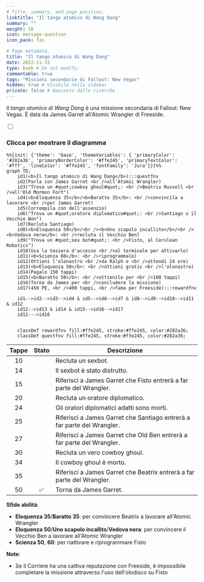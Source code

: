 ```yaml
---
# Title, summary, and page position.
linktitle: "Il tango atomico di Wang Dang"
summary: ""
weight: 10
icon: message-question
icon_pack: fas

# Page metadata.
title: "Il tango atomico di Wang Dang"
date: 2022-11-15
type: book # Do not modify.
commentable: true
tags: "Missioni secondarie di Fallout: New Vegas"
hidden: true # Visibile nella sidebar
private: false # Nascosto dalle ricerche
---
```


<div class="fnv">


*Il tango atomico di Wang Dang* è una missione secondaria di Fallout: New Vegas. È data da James Garret all'Atomic Wrangler di Freeside.


<section class="chart-collapse">
<input type="checkbox" name="collapse2" id="handle2">
<h3 class="handle">
<label for="handle2">Clicca per mostrare il diagramma</label>
</h3>
<div class="content">

```mermaid
%%{init: {'theme': 'base', 'themeVariables': { 'primaryColor': '#282a36', 'primaryBorderColor': '#ffe245', 'primaryTextColor': '#fff', 'lineColor': '#ffe245', 'fontFamily': 'Jura'}}}%%
graph TD;
    id1(<b>Il tango atomico di Wang Dang</b>):::questfnv
    id2(Parla con James Garret <br />all'Atomic Wrangler)
    id3("Trova un #quot;cowboy ghoul#quot;: <br />Beatrix Russell <br />all'Old Mormon Fort")
    id4(<b>Eloquenza 35</b>/<b>Baratto 35</b>: <br />convincila a lavorare <br />per James Garret)
    id5(Corrompila con dell'assenzio)
    id6("Trova un #quot;oratore diplomatico#quot;: <br />Santiago o il Vecchio Ben")
    id7(Recluta Santiago) 
    id8(<b>Eloquenza 50</b>/<br /><b>Uno scapolo incallito</b>/<br /><b>Vedova nera</b>: <br />recluta il Vecchio Ben)
    id9("Trova un #quot;sex bot#quot;: <br />Fisto, al Cerulean Robotics")
    id10(Usa la tessera d'accesso <br />al terminale per attivarlo)
    id11(<b>Scienza 60</b>: <br />riprogrammalo)
    id12(Ottieni l'olonastro <br />da Ralph e <br />attendi 24 ore)
    id13(<b>Eloquenza 50</b>: <br />ottieni gratis <br />l'olonastro) 
    id14(Pagalo 150 tappi)
    id15(<b>Baratto 50</b>: <br />ottienilo per <br />100 tappi)
    id16(Torna da James per <br />concludere la missione)
    id17(450 PE, <br />400 tappi, <br />fama per Freeside):::rewardfnv

    id1-->id2-->id3-->id4 & id5-->id6-->id7 & id8-->id9-->id10-->id11 & id12
    id12-->id13 & id14 & id15-->id16-->id17
    id11--->id16
    
    
    classDef rewardfnv fill:#ffe245, stroke:#ffe245, color:#282a36;
    classDef questfnv fill:#ffe245, stroke:#ffe245, color:#282a36;
```

</div>
</section>

| Tappe |       Stato        | Descrizione |
|:-----:|:------------------:| ----------- |
|                           10                          |            | Recluta un sexbot.                                                                                                                                                          |
|                           14                          |            | Il sexbot è stato distrutto.                                                                                                                                                |
|                           15                          |            | Riferisci a James Garret che Fisto entrerà a far parte del Wrangler.                                                                                                        |
|                           20                          |            | Recluta un oratore diplomatico.                                                                                                                                             |
|                           24                          |            | Gli oratori diplomatici adatti sono morti.                                                                                                                                  |
|                           25                          |            | Riferisci a James Garret che Santiago entrerà a far parte del Wrangler.                                                                                                     |
|                           27                          |            | Riferisci a James Garret che Old Ben entrerà a far parte del Wrangler.                                                                                                      |
|                           30                          |            | Recluta un vero cowboy ghoul.                                                                                                                                               |
|                           34                          |            | Il cowboy ghoul è morto.                                                                                                                                                    |
|                           35                          |            | Riferisci a James Garret che Beatrix entrerà a far parte del Wrangler.                                                                                                      |
|                           50                          | :white_check_mark: | Torna da James Garret.                                                                                                                                                      |



**Sfide abilità**:
- **Eloquenza 35**/**Baratto 35**: per convincere Beatrix a lavorare all'Atomic Wrangler
- **Eloquenza 50**/**Uno scapolo incallito**/**Vedova nera**: per convincere il Vecchio Ben a lavorare all'Atomic Wrangler
- **Scienza 50**, **60**: per riattivare e riprogrammare Fisto



**Note**:
- Se il Corriere ha una cattiva reputazione con Freeside, è impossibile completare la missione attraverso l'uso dell'olodisco su Fisto


</div>


